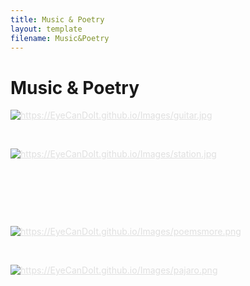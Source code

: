 ```yaml
---
title: Music & Poetry
layout: template
filename: Music&Poetry
---
```


# Music & Poetry


<a href="Music&Poetry" class="btn" style="color:#E0E0E0"><img src="https://EyeCanDoIt.github.io/Images/guitar.jpg" alt="https://EyeCanDoIt.github.io/Images/guitar.jpg" 
loading="lazy"></a>

<br>

<a href="Music&Poetry" class="btn" style="color:#E0E0E0"><img src="https://EyeCanDoIt.github.io/Images/station.jpg" alt="https://EyeCanDoIt.github.io/Images/station.jpg" 
loading="lazy"></a>

<br>

<object data="./Images/pdfs/Station to Station.pdf" width="1000" height="1000" type='application/pdf'></object>

<br>

<object data="./Images/pdfs/Truth.pdf" width="1000" height="1000" type='application/pdf'></object>

<br>

<a href="Music&Poetry" class="btn" style="color:#E0E0E0"><img src="https://EyeCanDoIt.github.io/Images/poemsmore.png" alt="https://EyeCanDoIt.github.io/Images/poemsmore.png" 
loading="lazy"></a>

<br>

<a href="Music&Poetry" class="btn" style="color:#E0E0E0"><img src="https://EyeCanDoIt.github.io/Images/pajaro.png" alt="https://EyeCanDoIt.github.io/Images/pajaro.png" 
loading="lazy"></a>

<br>

<object data="./Images/pdfs/Susie.pdf" width="1000" height="1000" type='application/pdf'></object>

<br>
